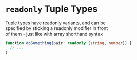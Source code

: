 # `readonly` Tuple Types  

Tuple types have readonly variants, and can be  
specified by sticking a readonly modifier in front  
of them - just like with array shorthand syntax  

```typescript
function doSomething(pair: readonly [string, number]) {
  // ...
}
```
